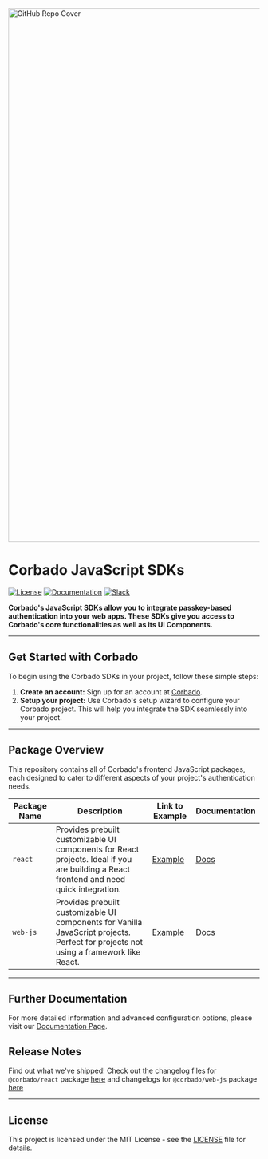<img width="1070" alt="GitHub Repo Cover" src="https://github.com/corbado/corbado-php/assets/18458907/aa4f9df6-980b-4b24-bb2f-d71c0f480971">

# Corbado JavaScript SDKs

[![License](https://img.shields.io/badge/license-MIT-green)](https://github.com/corbado/javascript/blob/main/LICENSE)
[![Documentation](https://img.shields.io/badge/documentation-available-brightgreen)](https://docs.corbado.com/overview/welcome)
[![Slack](https://img.shields.io/badge/slack-community-blueviolet)](https://join.slack.com/t/corbado/shared_invite/zt-1b7867yz8-V~Xr~ngmSGbt7IA~g16ZsQ)

**Corbado's JavaScript SDKs allow you to integrate passkey-based authentication into your web apps. These SDKs give you access to Corbado's core functionalities as well as its UI Components.**

---

## Get Started with Corbado

To begin using the Corbado SDKs in your project, follow these simple steps:

1. **Create an account:** Sign up for an account at [Corbado](https://app.corbado.com).
2. **Setup your project:** Use Corbado's setup wizard to configure your Corbado project. This will help you integrate the SDK seamlessly into your project.

---

## Package Overview

This repository contains all of Corbado's frontend JavaScript packages, each designed to cater to different aspects of your project's authentication needs.

| Package Name | Description                                                                                                                             | Link to Example                                            | Documentation                                                    |
| ------------ | --------------------------------------------------------------------------------------------------------------------------------------- | ---------------------------------------------------------- | ---------------------------------------------------------------- |
| `react`      | Provides prebuilt customizable UI components for React projects. Ideal if you are building a React frontend and need quick integration. | [Example](https://react.demo.corbado.io)                   | [Docs](https://docs.corbado.com/frontend-integration/react)      |
| `web-js`     | Provides prebuilt customizable UI components for Vanilla JavaScript projects. Perfect for projects not using a framework like React.    | [Example](https://web-js-script.demo.corbado.io/auth.html) | [Docs](https://docs.corbado.com/frontend-integration/vanilla-js) |

---

## Further Documentation

For more detailed information and advanced configuration options, please visit our [Documentation Page](https://docs.corbado.com/overview/welcome).

## Release Notes

Find out what we've shipped! Check out the changelog files for `@corbado/react` package [here](./packages/react/changelog.md) and changelogs for `@corbado/web-js` package [here](./packages/web-js/changelog.md)

---

## License

This project is licensed under the MIT License - see the [LICENSE](./LICENSE) file for details.
